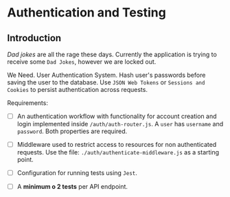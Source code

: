# Authentication and Testing

## Introduction

_Dad jokes_ are all the rage these days. Currently the application is trying to receive some `Dad Jokes`, however we are locked out.

We Need. User Authentication System. Hash user's passwords before saving the user to the database. Use `JSON Web Tokens` or `Sessions and Cookies` to persist authentication across requests.

Requirements:
- [ ] An authentication workflow with functionality for account creation and login implemented inside `/auth/auth-router.js`. A `user` has `username` and `password`. Both properties are required.
- [ ] Middleware used to restrict access to resources for non authenticated requests. Use the file: `./auth/authenticate-middleware.js` as a starting point.
- [ ] Configuration for running tests using `Jest`.
- [ ] A **minimum o 2 tests** per API endpoint.

